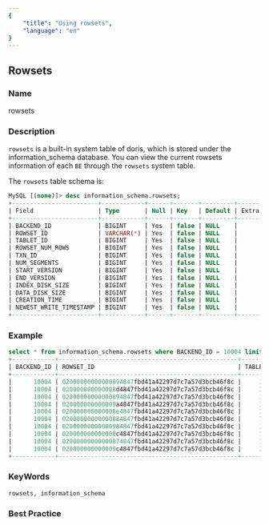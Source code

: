 ```yaml
---
{
    "title": "Using rowsets",
    "language": "en"
}
---
```


<!--
Licensed to the Apache Software Foundation (ASF) under one
or more contributor license agreements.  See the NOTICE file
distributed with this work for additional information
regarding copyright ownership.  The ASF licenses this file
to you under the Apache License, Version 2.0 (the
"License"); you may not use this file except in compliance
with the License.  You may obtain a copy of the License at

  http://www.apache.org/licenses/LICENSE-2.0

Unless required by applicable law or agreed to in writing,
software distributed under the License is distributed on an
"AS IS" BASIS, WITHOUT WARRANTIES OR CONDITIONS OF ANY
KIND, either express or implied.  See the License for the
specific language governing permissions and limitations
under the License.
-->

## Rowsets

### Name

rowsets

### Description

`rowsets` is a built-in system table of doris, which is stored under the information_schema database. You can view the current rowsets information of each `BE` through the `rowsets` system table.

The `rowsets` table schema is:
```sql
MySQL [(none)]> desc information_schema.rowsets;
+------------------------+------------+------+-------+---------+-------+
| Field                  | Type       | Null | Key   | Default | Extra |
+------------------------+------------+------+-------+---------+-------+
| BACKEND_ID             | BIGINT     | Yes  | false | NULL    |       |
| ROWSET_ID              | VARCHAR(*) | Yes  | false | NULL    |       |
| TABLET_ID              | BIGINT     | Yes  | false | NULL    |       |
| ROWSET_NUM_ROWS        | BIGINT     | Yes  | false | NULL    |       |
| TXN_ID                 | BIGINT     | Yes  | false | NULL    |       |
| NUM_SEGMENTS           | BIGINT     | Yes  | false | NULL    |       |
| START_VERSION          | BIGINT     | Yes  | false | NULL    |       |
| END_VERSION            | BIGINT     | Yes  | false | NULL    |       |
| INDEX_DISK_SIZE        | BIGINT     | Yes  | false | NULL    |       |
| DATA_DISK_SIZE         | BIGINT     | Yes  | false | NULL    |       |
| CREATION_TIME          | BIGINT     | Yes  | false | NULL    |       |
| NEWEST_WRITE_TIMESTAMP | BIGINT     | Yes  | false | NULL    |       |
+------------------------+------------+------+-------+---------+-------+
```

### Example

```sql
select * from information_schema.rowsets where BACKEND_ID = 10004 limit 10;
+------------+--------------------------------------------------+-----------+-----------------+--------+--------------+---------------+-------------+-----------------+----------------+---------------+------------------------+------------------------+
| BACKEND_ID | ROWSET_ID                                        | TABLET_ID | ROWSET_NUM_ROWS | TXN_ID | NUM_SEGMENTS | START_VERSION | END_VERSION | INDEX_DISK_SIZE | DATA_DISK_SIZE | CREATION_TIME | OLDEST_WRITE_TIMESTAMP | NEWEST_WRITE_TIMESTAMP |
+------------+--------------------------------------------------+-----------+-----------------+--------+--------------+---------------+-------------+-----------------+----------------+---------------+------------------------+------------------------+
|      10004 | 02000000000000994847fbd41a42297d7c7a57d3bcb46f8c |     10771 |           66850 |      6 |            1 |             3 |           3 |            2894 |         688855 |    1659964582 |             1659964581 |             1659964581 |
|      10004 | 020000000000008d4847fbd41a42297d7c7a57d3bcb46f8c |     10771 |           66850 |      2 |            1 |             2 |           2 |            2894 |         688855 |    1659964575 |             1659964574 |             1659964574 |
|      10004 | 02000000000000894847fbd41a42297d7c7a57d3bcb46f8c |     10771 |               0 |      0 |            0 |             0 |           1 |               0 |              0 |    1659964567 |             1659964567 |             1659964567 |
|      10004 | 020000000000009a4847fbd41a42297d7c7a57d3bcb46f8c |     10773 |           66639 |      6 |            1 |             3 |           3 |            2897 |         686828 |    1659964582 |             1659964581 |             1659964581 |
|      10004 | 020000000000008e4847fbd41a42297d7c7a57d3bcb46f8c |     10773 |           66639 |      2 |            1 |             2 |           2 |            2897 |         686828 |    1659964575 |             1659964574 |             1659964574 |
|      10004 | 02000000000000884847fbd41a42297d7c7a57d3bcb46f8c |     10773 |               0 |      0 |            0 |             0 |           1 |               0 |              0 |    1659964567 |             1659964567 |             1659964567 |
|      10004 | 02000000000000984847fbd41a42297d7c7a57d3bcb46f8c |     10757 |           66413 |      6 |            1 |             3 |           3 |            2893 |         685381 |    1659964582 |             1659964581 |             1659964581 |
|      10004 | 020000000000008c4847fbd41a42297d7c7a57d3bcb46f8c |     10757 |           66413 |      2 |            1 |             2 |           2 |            2893 |         685381 |    1659964575 |             1659964574 |             1659964574 |
|      10004 | 02000000000000874847fbd41a42297d7c7a57d3bcb46f8c |     10757 |               0 |      0 |            0 |             0 |           1 |               0 |              0 |    1659964567 |             1659964567 |             1659964567 |
|      10004 | 020000000000009c4847fbd41a42297d7c7a57d3bcb46f8c |     10739 |            1698 |      8 |            1 |             3 |           3 |             454 |          86126 |    1659964582 |             1659964582 |             1659964582 |
+------------+--------------------------------------------------+-----------+-----------------+--------+--------------+---------------+-------------+-----------------+----------------+---------------+------------------------+------------------------+
```

### KeyWords

    rowsets, information_schema

### Best Practice